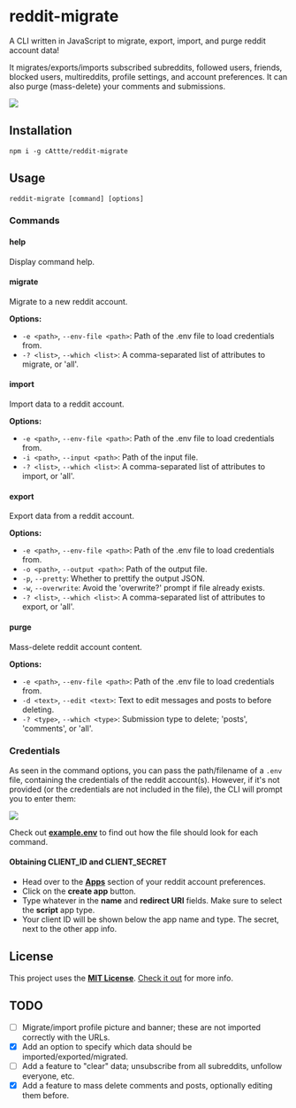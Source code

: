 # reddit-migrate
A CLI written in JavaScript to migrate, export, import, and purge reddit account data!

It migrates/exports/imports subscribed subreddits, followed users, friends, blocked users, multireddits, profile settings, and account preferences. It can also purge (mass-delete) your comments and submissions.

![][term-migrate]

## Installation
```
npm i -g cAttte/reddit-migrate
```

## Usage
```
reddit-migrate [command] [options]
```

### Commands

#### help
Display command help.

#### migrate
Migrate to a new reddit account.

**Options:**
- `-e <path>`, `--env-file <path>`: Path of the .env file to load credentials from.
- `-? <list>`, `--which <list>`: A comma-separated list of attributes to migrate, or 'all'.

#### import
Import data to a reddit account.

**Options:**
- `-e <path>`, `--env-file <path>`: Path of the .env file to load credentials from.
- `-i <path>`, `--input <path>`: Path of the input file.
- `-? <list>`, `--which <list>`: A comma-separated list of attributes to import, or 'all'.

#### export
Export data from a reddit account.

**Options:**
- `-e <path>`, `--env-file <path>`: Path of the .env file to load credentials from.
- `-o <path>`, `--output <path>`: Path of the output file.
- `-p`, `--pretty`: Whether to prettify the output JSON.
- `-w`, `--overwrite`: Avoid the 'overwrite?' prompt if file already exists.
- `-? <list>`, `--which <list>`: A comma-separated list of attributes to export, or 'all'.

#### purge
Mass-delete reddit account content.

**Options:**
- `-e <path>`, `--env-file <path>`: Path of the .env file to load credentials from.
- `-d <text>`, `--edit <text>`: Text to edit messages and posts to before deleting.
- `-? <type>`, `--which <type>`: Submission type to delete; 'posts', 'comments', or 'all'.

### Credentials
As seen in the command options, you can pass the path/filename of a `.env` file, containing the credentials of the reddit account(s). However, if it's not provided (or the credentials are not included in the file), the CLI will prompt you to enter them:

![][term-credentials]

Check out [**example.env**][example-env] to find out how the file should look for each command.

#### Obtaining CLIENT_ID and CLIENT_SECRET
- Head over to the [**Apps**][apps] section of your reddit account preferences.
- Click on the **create app** button.
- Type whatever in the **name** and **redirect URI** fields. Make sure to select the **script** app type.
- Your client ID will be shown below the app name and type. The secret, next to the other app info.

## License
This project uses the [**MIT License**][mit-license]. [Check it out][license-md] for more info.

## TODO
- [ ] Migrate/import profile picture and banner; these are not imported correctly with the URLs.
- [x] Add an option to specify which data should be imported/exported/migrated.
- [ ] Add a feature to "clear" data; unsubscribe from all subreddits, unfollow everyone, etc.
- [x] Add a feature to mass delete comments and posts, optionally editing them before.

<!-- References -->
[example-env]: https://github.com/cAttte/reddit-migrate/blob/master/example.env
[apps]: https://www.reddit.com/prefs/apps
[mit-license]: https://en.wikipedia.org/wiki/MIT_License
[license-md]: https://github.com/cAttte/reddit-migrate/blob/master/LICENSE.md

[term-migrate]: https://raw.githubusercontent.com/cAttte/reddit-migrate/master/terminal/migrate.svg
[term-credentials]: https://raw.githubusercontent.com/cAttte/reddit-migrate/master/terminal/credentials.svg